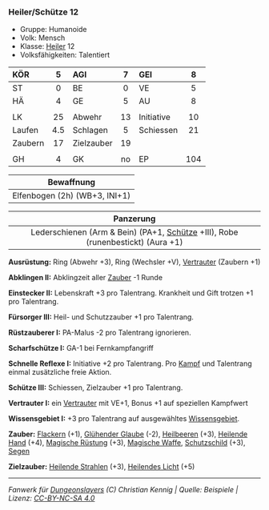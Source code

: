 ### Heiler/Schütze 12

- Gruppe: Humanoide
- Volk: Mensch
- Klasse: [Heiler](../../grw/charaktere-klasse-heiler.md) 12
- Volksfähigkeiten: Talentiert

| KÖR     |  5  | AGI        |  7  | GEI        |  8  |
| :------ | :-: | :--------- | :-: | :--------- | :-: |
| ST      |  0  | BE         |  0  | VE         |  5  |
| HÄ      |  4  | GE         |  5  | AU         |  8  |
|         |     |            |     |            |     |
| LK      | 25  | Abwehr     | 13  | Initiative | 10  |
| Laufen  | 4.5 | Schlagen   |  5  | Schiessen  | 21  |
| Zaubern | 17  | Zielzauber | 19  |            |     |
|         |     |            |     |            |     |
| GH      |  4  | GK         | no  | EP         | 104 |

|          Bewaffnung           |
| :---------------------------: |
| Elfenbogen (2h) (WB+3, INI+1) |

|                                    Panzerung                                    |
| :-----------------------------------------------------------------------------: |
| Lederschienen (Arm & Bein) (PA+1, [Schütze](../../grw/talente/schuetze.md) +III), Robe (runenbestickt) (Aura +1) |

**Ausrüstung:** Ring (Abwehr +3), Ring (Wechsler +V), [Vertrauter](../../grw/talente/vertrauter.md) (Zaubern +1)

**Abklingen II:** Abklingzeit aller [Zauber](../../fanwerk/zauber/zauber.md) -1 Runde

**Einstecker II:** Lebenskraft +3 pro Talentrang. Krankheit und Gift trotzen +1 pro Talentrang.

**Fürsorger III:** Heil- und Schutzzauber +1 pro Talentrang.

**Rüstzauberer I:** PA-Malus -2 pro Talentrang ignorieren.

**Scharfschütze I:** GA-1 bei Fernkampfangriff

**Schnelle Reflexe I:** Initiative +2 pro Talentrang. Pro [Kampf](../../grw/regeln-kampf.md) und Talentrang einmal zusätzliche freie Aktion.

**Schütze III:** Schiessen, Zielzauber +1 pro Talentrang.

**Vertrauter I:** ein [Vertrauter](../../grw/talente/vertrauter.md) mit VE+1, Bonus +1 auf speziellen Kampfwert

**Wissensgebiet I:** +3 pro Talentrang auf ausgewähltes [Wissensgebiet](../../grw/talente/wissensgebiet.md).

**Zauber:** [Flackern](../../grw/zauber/flackern.md) (+1), [Glühender Glaube](../../grw/zauber/gluehender-glaube.md) (-2), [Heilbeeren](../../grw/zauber/heilbeeren.md) (+3), [Heilende Hand](../../grw/zauber/heilende-hand.md) (+4), [Magische Rüstung](../../grw/zauber/magische-ruestung.md) (+3), [Magische Waffe](../../grw/zauber/magische-waffe.md), [Schutzschild](../../grw/zauber/schutzschild.md) (+3), [Segen](../../grw/zauber/segen.md)

**Zielzauber:** [Heilende Strahlen](../../grw/zauber/heilende-strahlen.md) (+3), [Heilendes Licht](../../grw/zauber/heilendes-licht.md) (+5)

---

_Fanwerk für [Dungeonslayers](https://www.dungeonslayers.net/) (C) Christian Kennig | Quelle: Beispiele | Lizenz: [CC-BY-NC-SA 4.0](https://creativecommons.org/licenses/by-nc-sa/4.0/deed.de)_
